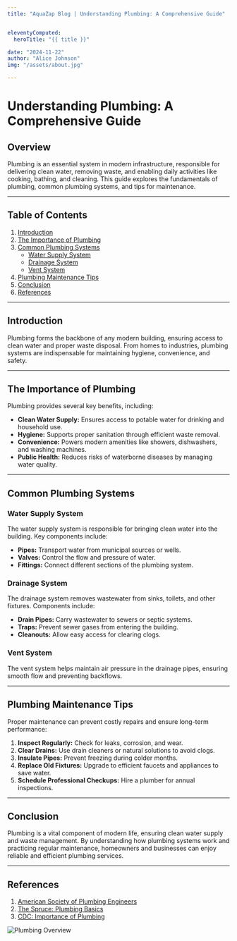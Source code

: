 ```yaml
---
title: "AquaZap Blog | Understanding Plumbing: A Comprehensive Guide"


eleventyComputed:
  heroTitle: "{{ title }}"

date: "2024-11-22"
author: "Alice Johnson"
img: "/assets/about.jpg"

---
```


# Understanding Plumbing: A Comprehensive Guide

## Overview
Plumbing is an essential system in modern infrastructure, responsible for delivering clean water, removing waste, and enabling daily activities like cooking, bathing, and cleaning. This guide explores the fundamentals of plumbing, common plumbing systems, and tips for maintenance.

---

## Table of Contents
1. [Introduction](#introduction)
2. [The Importance of Plumbing](#the-importance-of-plumbing)
3. [Common Plumbing Systems](#common-plumbing-systems)
   - [Water Supply System](#water-supply-system)
   - [Drainage System](#drainage-system)
   - [Vent System](#vent-system)
4. [Plumbing Maintenance Tips](#plumbing-maintenance-tips)
5. [Conclusion](#conclusion)
6. [References](#references)

---

## Introduction
Plumbing forms the backbone of any modern building, ensuring access to clean water and proper waste disposal. From homes to industries, plumbing systems are indispensable for maintaining hygiene, convenience, and safety.

---

## The Importance of Plumbing
Plumbing provides several key benefits, including:
- **Clean Water Supply:** Ensures access to potable water for drinking and household use.
- **Hygiene:** Supports proper sanitation through efficient waste removal.
- **Convenience:** Powers modern amenities like showers, dishwashers, and washing machines.
- **Public Health:** Reduces risks of waterborne diseases by managing water quality.

---

## Common Plumbing Systems

### Water Supply System
The water supply system is responsible for bringing clean water into the building. Key components include:
- **Pipes:** Transport water from municipal sources or wells.
- **Valves:** Control the flow and pressure of water.
- **Fittings:** Connect different sections of the plumbing system.

### Drainage System
The drainage system removes wastewater from sinks, toilets, and other fixtures. Components include:
- **Drain Pipes:** Carry wastewater to sewers or septic systems.
- **Traps:** Prevent sewer gases from entering the building.
- **Cleanouts:** Allow easy access for clearing clogs.

### Vent System
The vent system helps maintain air pressure in the drainage pipes, ensuring smooth flow and preventing backflows.

---

## Plumbing Maintenance Tips
Proper maintenance can prevent costly repairs and ensure long-term performance:
1. **Inspect Regularly:** Check for leaks, corrosion, and wear.
2. **Clear Drains:** Use drain cleaners or natural solutions to avoid clogs.
3. **Insulate Pipes:** Prevent freezing during colder months.
4. **Replace Old Fixtures:** Upgrade to efficient faucets and appliances to save water.
5. **Schedule Professional Checkups:** Hire a plumber for annual inspections.

---

## Conclusion
Plumbing is a vital component of modern life, ensuring clean water supply and waste management. By understanding how plumbing systems work and practicing regular maintenance, homeowners and businesses can enjoy reliable and efficient plumbing services.

---

## References
1. [American Society of Plumbing Engineers](https://www.aspe.org)
2. [The Spruce: Plumbing Basics](https://www.thespruce.com/plumbing-basics-4171825)
3. [CDC: Importance of Plumbing](https://www.cdc.gov/healthywater/plumbing/index.html)



![Plumbing Overview](/assets/blog/blog1.jpg)


